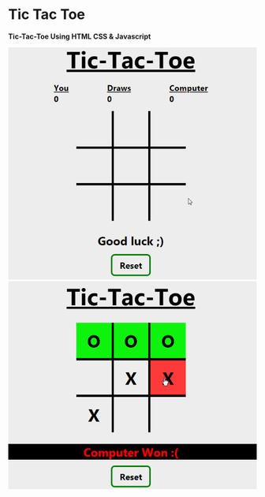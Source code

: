 # Tic Tac Toe

**Tic-Tac-Toe Using HTML CSS & Javascript**

![](/assets/demos/walkthrough-scores.gif)
![](/assets/demos/walkthrough.gif)

 
